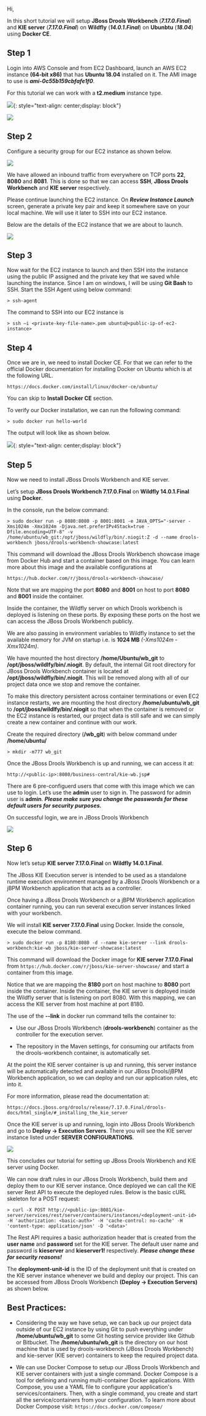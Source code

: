
Hi,

In this short tutorial we will setup **JBoss Drools Workbench** (**_7.17.0.Final_**) and **KIE server** (**_7.17.0.Final_**) on **Wildfly** (**_14.0.1.Final_**) on **Ubunbtu** (**_18.04_**) using **Docker CE**.

## Step 1

Login into AWS Console and from EC2 Dashboard, launch an AWS EC2 instance **(64-bit x86)** that has **Ubuntu 18.04** installed on it. The AMI image to use is **_ami-0c55b159cbfafe1f0_**.

For this tutorial we can work with a **t2.medium** instance type.

![](1.png){: style="text-align: center;display: block"}

![](2.png)

## Step 2

Configure a security group for our EC2 instance as shown below. 

![](3.png)

We have allowed an inbound traffic from everywhere on TCP ports **22**, **8080** and **8081**. This is done so that we can access **SSH**, **JBoss Drools Workbench** and **KIE server** respectively.

Please continue launching the EC2 instance. On **_Review Instance Launch_** screen, generate a private key pair and keep it somewhere save on your local machine. We will use it later to SSH into our EC2 instance.

Below are the details of the EC2 instance that we are about to launch.

![](4.png)

## Step 3

Now wait for the EC2 instance to launch and then SSH into the instance using the public IP assigned and the private key that we saved while launching the instance. Since I am on windows, I will be using **Git Bash** to SSH. Start the SSH Agent using below command:

``` > ssh-agent ```


The command to SSH into our EC2 instance is

``` > ssh –i <private-key-file-name>.pem ubuntu@<public-ip-of-ec2-instance> ```

## Step 4

Once we are in, we need to install Docker CE. For that we can refer to the official Docker documentation for installing Docker on Ubuntu which is at the following URL.

```https://docs.docker.com/install/linux/docker-ce/ubuntu/```

You can skip to **Install Docker CE** section.

To verify our Docker installation, we can run the following command:

``` > sudo docker run hello-world ```


The output will look like as shown below.

![](5.png){: style="text-align: center;display: block"}

## Step 5

Now we need to install JBoss Drools Workbench and KIE server.

Let’s setup **JBoss Drools Workbench 7.17.0.Final** on **Wildfly 14.0.1.Final** using **Docker**.

In the console, run the below command:

``` > sudo docker run -p 8080:8080 -p 8001:8001 -e JAVA_OPTS="-server -Xms1024m -Xmx1024m -Djava.net.preferIPv4Stack=true -Dfile.encoding=UTF-8" -v /home/ubuntu/wb_git:/opt/jboss/wildfly/bin/.niogit:Z -d --name drools-workbench jboss/drools-workbench-showcase:latest ```

This command will download the JBoss Drools Workbench showcase image from Docker Hub and start a container based on this image. You can learn more about this image and the available configurations at

```https://hub.docker.com/r/jboss/drools-workbench-showcase/```

Note that we are mapping the port **8080** and **8001** on host to port **8080** and **8001** inside the container. 

Inside the container, the Wildfly server on which Drools workbench is deployed is listening on these ports. By exposing these ports on the host we can access the JBoss Drools Workbench publicly.

We are also passing in environment variables to Wildfly instance to set the available memory for JVM on startup i.e. is **1024 MB** _(-Xms1024m -Xmx1024m)_.

We have mounted the host directory **/home/Ubuntu/wb_git** to **/opt/jboss/wildlfy/bin/.niogit**. By default, the internal Git root directory for JBoss Drools Workbench container is located at **/opt/jboss/wildfly/bin/.niogit**. This will be removed along with all of our project data once we stop and remove the container. 

To make this directory persistent across container terminations or even EC2 instance restarts, we are mounting the host directory **/home/ubuntu/wb_git** to **/opt/jboss/wildlfy/bin/.niogit** so that when the container is removed or the EC2 instance is restarted, our project data is still safe and we can simply create a new container and continue with our work.

Create the required directory (**/wb_git**) with below command under **/home/ubuntu/**

```> mkdir -m777 wb_git ```

Once the JBoss Drools Workbench is up and running, we can access it at:

``` http://<public-ip>:8080/business-central/kie-wb.jsp# ```

There are 6 pre-configuerd users that come with this image which we can use to login. Let’s use the **admin** user to sign in. The password for admin user is **admin**. **_Please make sure you change the passwords for these default users for security purposes._**

On successful login, we are in JBoss Drools Workbench

![](6.png)

## Step 6

Now let’s setup **KIE server 7.17.0.Final** on **Wildfly 14.0.1.Final**.

The JBoss KIE Execution server is intended to be used as a standalone runtime execution environment managed by a JBoss Drools Workbench or a jBPM Workbench application that acts as a controller.

Once having a JBoss Drools Workbench or a jBPM Workbench application container running, you can run several execution server instances linked with your workbench.

We will install **KIE server 7.17.0.Final** using Docker. Inside the console, execute the below command.

``` > sudo docker run -p 8180:8080 -d --name kie-server --link drools-workbench:kie-wb jboss/kie-server-showcase:latest ```

This command will download the Docker image for **KIE server 7.17.0.Final** from ```https://hub.docker.com/r/jboss/kie-server-showcase/``` and start a container from this image.

Notice that we are mapping the **8180** port on host machine to **8080** port inside the container. Inside the container, the KIE server is deployed inside the Wildfly server that is listening on port 8080. With this mapping, we can access the KIE server from host machine at port 8180.

The use of the **--link** in docker run command tells the container to:

-	Use our JBoss Drools Workbench (**drools-workbench**) container as the controller for the execution server.

-	The repository in the Maven settings, for consuming our artifacts from the drools-workbench container, is automatically set.

At the point the KIE server container is up and running, this server instance will be automatically detected and available in our JBoss Drools/jBPM Workbench application, so we can deploy and run our application rules, etc into it.

For more information, please read the documentation at:

``` https://docs.jboss.org/drools/release/7.17.0.Final/drools-docs/html_single/#_installing_the_kie_server ```

Once the KIE server is up and running, login into JBoss Drools Workbench and go to **Deploy -> Execution Servers**. There you will see the KIE server instance listed under **SERVER CONFIGURATIONS**.

![](7.png)

This concludes our tutorial for setting up JBoss Drools Workbench and KIE server using Docker. 

We can now draft rules in our JBoss Drools Workbench, build them and deploy them to our KIE server instance. Once deployed we can call the KIE server Rest API to execute the deployed rules. Below is the basic cURL skeleton for a POST request:

``` > curl -X POST http://<public-ip>:8081/kie-server/services/rest/server/containers/instances/<deployment-unit-id> -H 'authorization: <basic-auth>' -H 'cache-control: no-cache' -H 'content-type: application/json' -D '<data>' ```
  
The Rest API requires a basic authorization header that is created from the **user name** and **password** set for the KIE server. The default user name and password is **kieserver** and **kieserver1!** respectively. **_Please change these for security reasons!_**

The **deployment-unit-id** is the ID of the deployment unit that is created on the KIE server instance whenever we build and deploy our project. This can be accessed from JBoss Drools Workbench **(Deploy -> Execution Servers)** as shown below.

## Best Practices:

-	Considering the way we have setup, we can back up our project data outside of our EC2 instance by using Git to push everything under **/home/ubuntu/wb_git** to some Git hosting service provider like Github or Bitbucket. 
The **/home/ubuntu/wb_git** is the directory on our host machine that is used by drools-workbench (JBoss Drools Workbench) and kie-server (KIE server) containers to keep the required project data.

- We can use Docker Compose to setup our JBoss Drools Workbench and KIE server containers with just a single command. Docker Compose is a tool for defining and running multi-container Docker applications. With Compose, you use a YAML file to configure your application's services/containers. Then, with a single command, you create and start all the service/containers from your configuration.
To learn more about Docker Compose visit: ```https://docs.docker.com/compose/```
